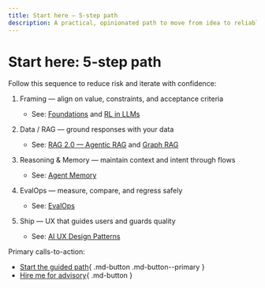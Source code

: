 ```yaml
---
title: Start here — 5-step path
description: A practical, opinionated path to move from idea to reliable LLM app using the AI Prime Directive.
---
```


# Start here: 5-step path

Follow this sequence to reduce risk and iterate with confidence:

1) Framing — align on value, constraints, and acceptance criteria  
   - See: [Foundations](reasoning-models.md) and [RL in LLMs](rl-in-llms.md)

2) Data / RAG — ground responses with your data  
   - See: [RAG 2.0 — Agentic RAG](rag-2-agentic-rag.md) and [Graph RAG](graphrag.md)

3) Reasoning & Memory — maintain context and intent through flows  
   - See: [Agent Memory](agent-apps-memory-engineering.md)

4) EvalOps — measure, compare, and regress safely  
   - See: [EvalOps](evalops.md)

5) Ship — UX that guides users and guards quality  
   - See: [AI UX Design Patterns](ai-ux-design-patterns.md)

Primary calls-to-action:

- [Start the guided path](start.md){ .md-button .md-button--primary }
- [Hire me for advisory](consulting.md){ .md-button }
